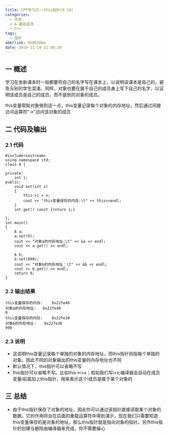 ```yaml
---
title: CPP学习之——this指针(8.16)
categories:
  - 开发
  - A-基础语言
  - C++
tags:
  - 指针
abbrlink: 8b0b566e
date: 2019-11-14 21:56:29
---
```

## 一 概述

学习在发新课本时一般都要将自己的名字写在课本上，以说明该课本是自己的，避免与别的学生混淆。同样，对象也要在属于自己的成员身上写下自己的名字，以证明该成员是自己的成员，而不是别的对象的成员。   

this变量帮助对象做到这一点，this变量记录每个对象的内存地址，然后通过间接访问运算符"->"访问该对象的成员   

<!--more-->

## 二 代码及输出

### 2.1 代码

```
#include<iostream>
using namespace std;
class A {

private:
	int i;
public:
	void set(int x) 
	{
		this->i = x;
		cout << "this变量保存的内存:\t" << this<<endl;
	}
	int get() const {return i;}

};
int main() 
{
	A a;
	a.set(9);
	cout << "对象a的内存地址:\t" << &a << endl;
	cout << a.get() << endl;

	A b;
	b.set(999);
	cout << "对象b的内存地址：\t" << &b << endl;
	cout << b.get() << endl;
	return 0;
}
```

### 2.2 输出结果

```
this变量保存的内存:	0x22fe40
对象a的内存地址:	0x22fe40
9
this变量保存的内存:	0x22fe30
对象b的内存地址：	0x22fe30
999
```

### 2.3 说明

* 这说明this变量记录每个单独的对象的内存地址，而this指针则指每个单独的对象。因此不同的对象输出的this变量的内存地址也不同
* 默认情况下，this指针可以省略不写
* this指针可以省略不写。比如this->i=x；假如我们写i=x;编译器会自动在成员变量i前面加上this指针，用来表示这个i成员是属于某个对象的

## 三 总结

* 由于this指针保存了对象的地址，因此你可以通过该指针直接读取某个对象的数据，它的作用将会在后面的重载运算符中得到演示，现在我们只需要知道this变量保存的是对象的地址，那么this指针就是指向对象的指针。另外this指针的创建与删除由编译器来完成，你不需要操心